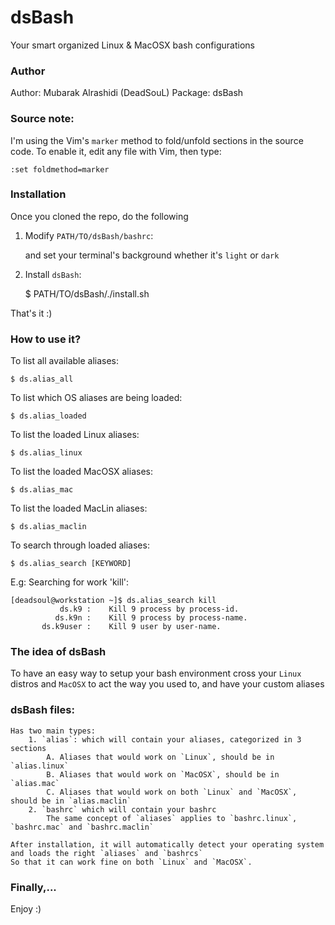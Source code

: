 # dsBash
Your smart organized Linux &amp; MacOSX bash configurations


### Author
 Author: Mubarak Alrashidi (DeadSouL)
Package: dsBash


### Source note:
I'm using the Vim's `marker` method to fold/unfold sections in the source code. To enable it, edit any file with Vim, then type:
```
:set foldmethod=marker
```

### Installation
Once you cloned the repo, do the following

1. Modify `PATH/TO/dsBash/bashrc`:

    and set your terminal's background whether it's `light` or `dark`


2. Install `dsBash`:

    $ PATH/TO/dsBash/./install.sh


That's it :)


### How to use it?

To list all available aliases:

```
$ ds.alias_all
```

To list which OS aliases are being loaded:

```
$ ds.alias_loaded
```

To list the loaded Linux aliases:

```
$ ds.alias_linux
```

To list the loaded MacOSX aliases:

```
$ ds.alias_mac
```

To list the loaded MacLin aliases:

```
$ ds.alias_maclin
```

To search through loaded aliases:

```
$ ds.alias_search [KEYWORD]
```

E.g: Searching for work 'kill':

```
[deadsoul@workstation ~]$ ds.alias_search kill
           ds.k9 :    Kill 9 process by process-id.
          ds.k9n :    Kill 9 process by process-name.
       ds.k9user :    Kill 9 user by user-name.
```

### The idea of dsBash
To have an easy way to setup your bash environment cross your `Linux` distros and `MacOSX` to act the way you used to, and have your custom aliases


### dsBash files:
    Has two main types:
        1. `alias`: which will contain your aliases, categorized in 3 sections
            A. Aliases that would work on `Linux`, should be in `alias.linux`
            B. Aliases that would work on `MacOSX`, should be in `alias.mac`
            C. Aliases that would work on both `Linux` and `MacOSX`, should be in `alias.maclin`
        2. `bashrc` which will contain your bashrc
            The same concept of `aliases` applies to `bashrc.linux`, `bashrc.mac` and `bashrc.maclin`

    After installation, it will automatically detect your operating system and loads the right `aliases` and `bashrcs` 
    So that it can work fine on both `Linux` and `MacOSX`.


### Finally,...
Enjoy :)
